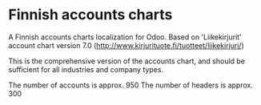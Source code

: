 Finnish accounts charts
==================================

A Finnish accounts charts localization for Odoo.
Based on 'Liikekirjurit' account chart version 7.0
(http://www.kirjurituote.fi/tuotteet/liikekirjuri/)

This is the comprehensive version of the accounts chart,
and should be sufficient for all industries and company types.

The number of accounts is approx. 950
The number of headers is approx. 300